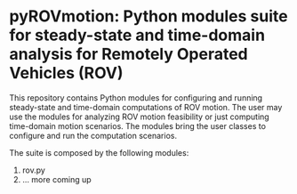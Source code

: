 # pyROVmotion: Python modules suite for steady-state and time-domain analysis for Remotely Operated Vehicles (ROV)
This repository contains Python modules for configuring and running steady-state and time-domain computations of ROV motion.
The user may use the modules for analyzing ROV motion feasibility or just computing time-domain motion scenarios.
The modules bring the user classes to configure and run the computation scenarios.

The suite is composed by the following modules:
1. rov.py
2. ... more coming up

